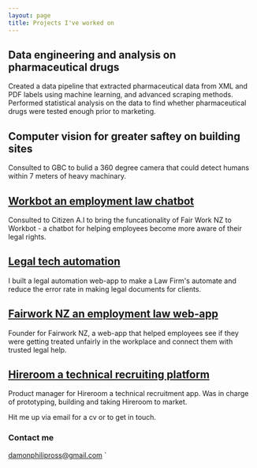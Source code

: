 ```yaml
---
layout: page
title: Projects I've worked on
---
```


## Data engineering and analysis on pharmaceutical drugs

Created a data pipeline that extracted pharmaceutical data from XML and PDF labels using machine learning, and advanced scraping methods. Performed statistical analysis on the data to find whether pharmaceutical drugs were tested enough prior to
marketing.


## Computer vision for greater saftey on building sites

Consulted to GBC to bulid a 360 degree camera that could detect humans within 7 meters of heavy machinary.

## [Workbot an employment law chatbot](/citizen-ai)

Consulted to Citizen A.I to bring the funcationality of Fair Work NZ to Workbot - a chatbot for helping employees become
more aware of their legal rights.

## [Legal tech automation](/Inhouse-automation)

I built a legal automation web-app to make a Law Firm's automate and reduce the error rate in making legal documents for clients.


##  [Fairwork NZ an employment law web-app](/fair-work-nz)

Founder for Fairwork NZ, a web-app that helped employees see if they were getting treated unfairly in the
workplace and connect them with trusted legal help.

## [Hireroom a technical recruiting platform](/Hireoom)

Product manager for Hireroom a technical recruitment app. Was in charge of prototyping, building and taking Hireroom to market.


Hit me up via email for a cv or to get in touch.
### Contact me

[damonphilipross@gmail.com](mailto:damonphilipross@gmail.com)
`

